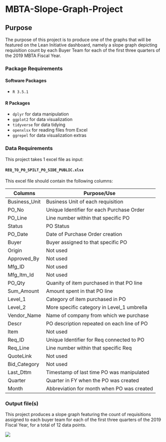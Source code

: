 # MBTA-Slope-Graph-Project

## Purpose

The purpose of this project is to produce one of the graphs that will be featured on the Lean Initiative dashboard, namely a slope graph depicting requisition count by each Buyer Team for each of the first three quarters of the 2019 MBTA Fiscal Year.

### Package Requirements

#### Software Packages 

* `R 3.5.1`

#### R Packages

* `dplyr` for data manipulation 
* `ggplot2` for data visualization
* `tidyverse` for data tidying
* `openxlsx` for reading files from Excel
* `ggrepel` for data visualization extras

### Data Requirements

This project takes 1 excel file as input:

#### `REQ_TO_PO_SPILT_PO_SIDE_PUBLIC.xlsx`

This excel file should contain the following columns:

| Columns                      | Purpose/Use                               |
| ---------------------------- | ----------------------------------------- |
| Business_Unit                | Business Unit of each requisition         |
| PO_No                        | Unique Identifier for each Purchase Order |
| PO_Line                      | Line number within that specific PO       |
| Status                       | PO Status                                 |
| PO_Date                      | Date of Purchase Order creation           |
| Buyer                        | Buyer assigned to that specific PO        |
| Origin                       | Not used                                  |
| Approved_By                  | Not used                                  |
| Mfg_ID                       | Not used                                  |
| Mfg_Itm_Id                   | Not used                                  |
| PO_Qty                       | Quanity of item purchased in that PO line |
| Sum_Amount                   | Amount spent in that PO line              |
| Level_1                      | Category of item purchased in PO          |
| Level_2                      | More specific category in Level_1 umbrella|
| Vendor_Name                  | Name of company from which we purchase    |
| Descr                        | PO description repeated on each line of PO|
| Item                         | Not used                                  |
| Req_ID                       | Unique Identifier for Req connected to PO |
| Req_Line                     | Line number within that specific Req      |
| QuoteLink                    | Not used                                  |
| Bid_Category                 | Not used                                  |
| Last_Dttm                    | Timestamp of last time PO was manipulated |
| Quarter                      | Quarter in FY when the PO was created     |
| Month                        | Abbreviation for month when PO was created|

### Output file(s)

This project produces a slope graph featuring the count of requisitions assigned to each buyer team for each of the first three quarters of the 2019 Fiscal Year, for a total of 12 data points.

<img src="C:Users\NCAGLIUSO\Desktop\Req Count by Buyer Team by Quarter.png" />


